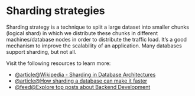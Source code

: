 # Sharding strategies

Sharding strategy is a technique to split a large dataset into smaller chunks (logical shard) in which we distribute these chunks in different machines/database nodes in order to distribute the traffic load. It’s a good mechanism to improve the scalability of an application. Many databases support sharding, but not all.

Visit the following resources to learn more:

- [@article@Wikipedia - Sharding in Database Architectures](https://en.wikipedia.org/wiki/Shard_\(database_architecture\))
- [@article@How sharding a database can make it faster](https://stackoverflow.blog/2022/03/14/how-sharding-a-database-can-make-it-faster/)
- [@feed@Explore top posts about Backend Development](https://app.daily.dev/tags/backend?ref=roadmapsh)
